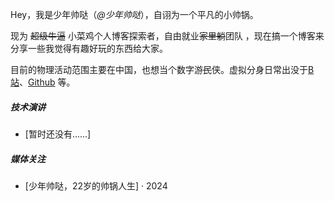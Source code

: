 Hey，我是少年帅哒（_@少年帅哒_），自诩为一个平凡的小帅锅。

现为 <del>超级牛逼</del> 小菜鸡个人博客探索者，自由就业<del>家里躺</del>团队 ，现在搞一个博客来分享一些我觉得有趣好玩的东西给大家。


目前的物理活动范围主要在中国，也想当个数字游<del>民</del>侠。虚拟分身日常出没于[B站](https://space.bilibili.com/357391869)、[Github](https://github.com/shaonianshuaida) 等。


##### 技术演讲


- [暂时还没有......]

##### 媒体关注

- [少年帅哒，22岁的帅锅人生] · 2024



